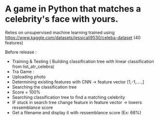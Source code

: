 # A game in Python that matches a celebrity's face with yours. 
Relies on unsupervised machine learning trained using https://www.kaggle.com/datasets/jessicali9530/celeba-dataset (40 features)

Before release : 
- Training & Testing ( Building classification tree with linear classification from list_atr_celebra) 
- Tra
Game : 
- Uploading photo
- Determining existing features with CNN -> feature vector [1,-1,....,]
- Searching the classification tree 
- Score = 100%
- Searching classification tree to find a matching celebrity
- IF stuck in search tree change feature in feature vector -> lowers ressemblance score
- Get a filename and display it with ressemblance score (Ex: 68%)
